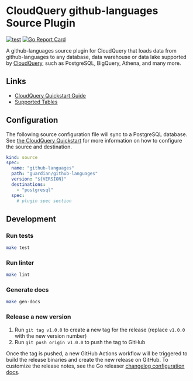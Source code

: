 # CloudQuery github-languages Source Plugin

[![test](https://github.com/guardian/cq-source-github-languages/actions/workflows/test.yaml/badge.svg)](https://github.com/guardian/cq-source-github-languages/actions/workflows/test.yaml)
[![Go Report Card](https://goreportcard.com/badge/github.com/guardian/cq-source-github-languages)](https://goreportcard.com/report/github.com/guardian/cq-source-github-languages)

A github-languages source plugin for CloudQuery that loads data from github-languages to any database, data warehouse or data lake supported by [CloudQuery](https://www.cloudquery.io/), such as PostgreSQL, BigQuery, Athena, and many more.

## Links

 - [CloudQuery Quickstart Guide](https://www.cloudquery.io/docs/quickstart)
 - [Supported Tables](docs/tables/README.md)


## Configuration

The following source configuration file will sync to a PostgreSQL database. See [the CloudQuery Quickstart](https://www.cloudquery.io/docs/quickstart) for more information on how to configure the source and destination.

```yaml
kind: source
spec:
  name: "github-languages"
  path: "guardian/github-languages"
  version: "${VERSION}"
  destinations:
    - "postgresql"
  spec:
    # plugin spec section
```

## Development

### Run tests

```bash
make test
```

### Run linter

```bash
make lint
```

### Generate docs

```bash
make gen-docs
```

### Release a new version

1. Run `git tag v1.0.0` to create a new tag for the release (replace `v1.0.0` with the new version number)
2. Run `git push origin v1.0.0` to push the tag to GitHub  

Once the tag is pushed, a new GitHub Actions workflow will be triggered to build the release binaries and create the new release on GitHub.
To customize the release notes, see the Go releaser [changelog configuration docs](https://goreleaser.com/customization/changelog/#changelog).
